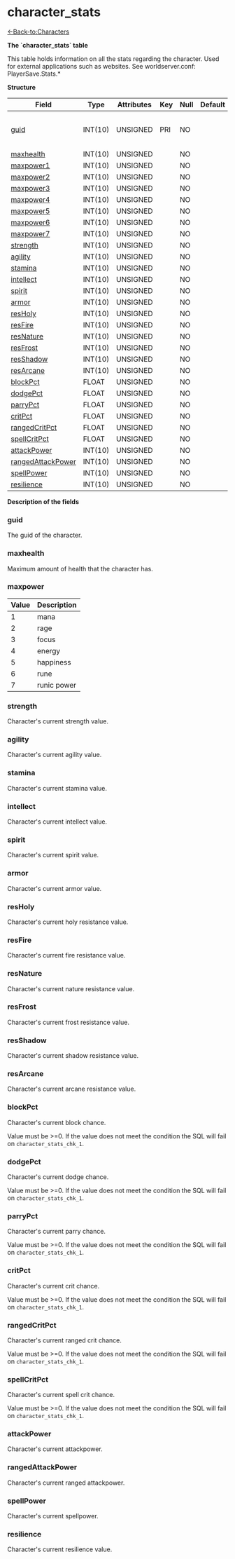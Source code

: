 # character\_stats

[<-Back-to:Characters](database-characters.md)

**The \`character\_stats\` table**

This table holds information on all the stats regarding the character. Used for external applications such as websites.
See worldserver.conf: PlayerSave.Stats.\*

**Structure**

| Field                   | Type    | Attributes | Key | Null | Default | Extra | Comment                            |
|-------------------------|---------|------------|-----|------|---------|-------|------------------------------------|
| [guid][1]               | INT(10) | UNSIGNED   | PRI | NO   |         |       | Global Unique Identifier, Low part |
| [maxhealth][2]          | INT(10) | UNSIGNED   |     | NO   |         |       |                                    |
| [maxpower1][3]          | INT(10) | UNSIGNED   |     | NO   |         |       |                                    |
| [maxpower2][4]          | INT(10) | UNSIGNED   |     | NO   |         |       |                                    |
| [maxpower3][5]          | INT(10) | UNSIGNED   |     | NO   |         |       |                                    |
| [maxpower4][6]          | INT(10) | UNSIGNED   |     | NO   |         |       |                                    |
| [maxpower5][7]          | INT(10) | UNSIGNED   |     | NO   |         |       |                                    |
| [maxpower6][8]          | INT(10) | UNSIGNED   |     | NO   |         |       |                                    |
| [maxpower7][9]          | INT(10) | UNSIGNED   |     | NO   |         |       |                                    |
| [strength][10]          | INT(10) | UNSIGNED   |     | NO   |         |       |                                    |
| [agility][11]           | INT(10) | UNSIGNED   |     | NO   |         |       |                                    |
| [stamina][12]           | INT(10) | UNSIGNED   |     | NO   |         |       |                                    |
| [intellect][13]         | INT(10) | UNSIGNED   |     | NO   |         |       |                                    |
| [spirit][14]            | INT(10) | UNSIGNED   |     | NO   |         |       |                                    |
| [armor][15]             | INT(10) | UNSIGNED   |     | NO   |         |       |                                    |
| [resHoly][16]           | INT(10) | UNSIGNED   |     | NO   |         |       |                                    |
| [resFire][17]           | INT(10) | UNSIGNED   |     | NO   |         |       |                                    |
| [resNature][18]         | INT(10) | UNSIGNED   |     | NO   |         |       |                                    |
| [resFrost][19]          | INT(10) | UNSIGNED   |     | NO   |         |       |                                    |
| [resShadow][20]         | INT(10) | UNSIGNED   |     | NO   |         |       |                                    |
| [resArcane][21]         | INT(10) | UNSIGNED   |     | NO   |         |       |                                    |
| [blockPct][22]          | FLOAT   | UNSIGNED   |     | NO   |         |       |                                    |
| [dodgePct][23]          | FLOAT   | UNSIGNED   |     | NO   |         |       |                                    |
| [parryPct][24]          | FLOAT   | UNSIGNED   |     | NO   |         |       |                                    |
| [critPct][25]           | FLOAT   | UNSIGNED   |     | NO   |         |       |                                    |
| [rangedCritPct][26]     | FLOAT   | UNSIGNED   |     | NO   |         |       |                                    |
| [spellCritPct][27]      | FLOAT   | UNSIGNED   |     | NO   |         |       |                                    |
| [attackPower][28]       | INT(10) | UNSIGNED   |     | NO   |         |       |                                    |
| [rangedAttackPower][29] | INT(10) | UNSIGNED   |     | NO   |         |       |                                    |
| [spellPower][30]        | INT(10) | UNSIGNED   |     | NO   |         |       |                                    |
| [resilience][31]        | INT(10) | UNSIGNED   |     | NO   |         |       |                                    |

[1]: #guid
[2]: #maxhealth
[3]: #maxpower1
[4]: #maxpower2
[5]: #maxpower3
[6]: #maxpower4
[7]: #maxpower5
[8]: #maxpower6
[9]: #maxpower7
[10]: #strength
[11]: #agility
[12]: #stamina
[13]: #intellect
[14]: #spirit
[15]: #armor
[16]: #resholy
[17]: #resfire
[18]: #resnature
[19]: #resfrost
[20]: #resshadow
[21]: #resarcane
[22]: #blockpct
[23]: #dodgepct
[24]: #parrypct
[25]: #critpct
[26]: #rangedcritpct
[27]: #spellcritpct
[28]: #attackpower
[29]: #rangedattackpower
[30]: #spellpower
[31]: #resilience

**Description of the fields**

### guid

The guid of the character.

### maxhealth

Maximum amount of health that the character has.

### maxpower

| Value | Description |
|-------|-------------|
| 1     | mana        |
| 2     | rage        |
| 3     | focus       |
| 4     | energy      |
| 5     | happiness   |
| 6     | rune        |
| 7     | runic power |

### strength

Character's current strength value.

### agility

Character's current agility value.

### stamina

Character's current stamina value.

### intellect

Character's current intellect value.

### spirit

Character's current spirit value.

### armor

Character's current armor value.

### resHoly

Character's current holy resistance value.

### resFire

Character's current fire resistance value.

### resNature

Character's current nature resistance value.

### resFrost

Character's current frost resistance value.

### resShadow

Character's current shadow resistance value.

### resArcane

Character's current arcane resistance value.

### blockPct

Character's current block chance.

Value must be >=0. If the value does not meet the condition the SQL will fail on `character_stats_chk_1`.

### dodgePct

Character's current dodge chance.

Value must be >=0. If the value does not meet the condition the SQL will fail on `character_stats_chk_1`.

### parryPct

Character's current parry chance.

Value must be >=0. If the value does not meet the condition the SQL will fail on `character_stats_chk_1`.

### critPct

Character's current crit chance.

Value must be >=0. If the value does not meet the condition the SQL will fail on `character_stats_chk_1`.

### rangedCritPct

Character's current ranged crit chance.

Value must be >=0. If the value does not meet the condition the SQL will fail on `character_stats_chk_1`.

### spellCritPct

Character's current spell crit chance.

Value must be >=0. If the value does not meet the condition the SQL will fail on `character_stats_chk_1`.

### attackPower

Character's current attackpower.

### rangedAttackPower

Character's current ranged attackpower.

### spellPower

Character's current spellpower.

### resilience

Character's current resilience value.
